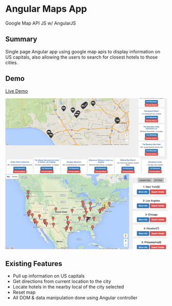# Angular Maps App
Google Map API JS w/ AngularJS 

## Summary 
Single page Angular app using google map apis to display information on US capitals, also allowing the users to search for closest hotels to those cities.

## Demo
[Live Demo](http://wkwyatt.com/hotels/)


![](https://github.com/wkwyatt/maps-angular/blob/master/hotels.png)
![](https://github.com/wkwyatt/maps-angular/blob/master/home.png)

## Existing Features 
* Pull up information on US capitals
* Get directions from current location to the city
* Locate hotels in the nearby local of the city selected
* Reset map
* All DOM & data manipulation done using Angular controller
